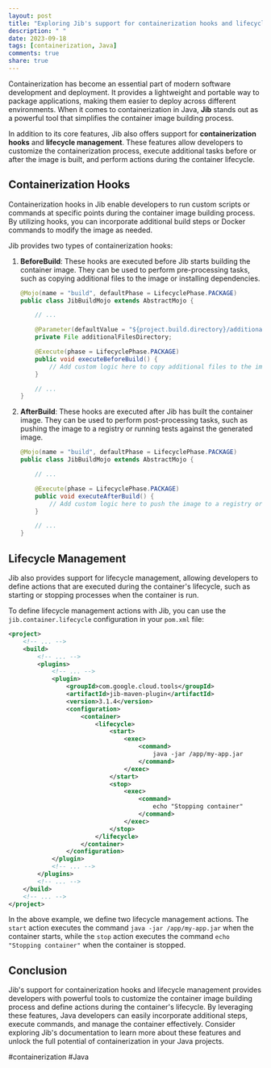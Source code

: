 ```yaml
---
layout: post
title: "Exploring Jib's support for containerization hooks and lifecycle management in Java"
description: " "
date: 2023-09-18
tags: [containerization, Java]
comments: true
share: true
---
```


Containerization has become an essential part of modern software development and deployment. It provides a lightweight and portable way to package applications, making them easier to deploy across different environments. When it comes to containerization in Java, **Jib** stands out as a powerful tool that simplifies the container image building process.

In addition to its core features, Jib also offers support for **containerization hooks** and **lifecycle management**. These features allow developers to customize the containerization process, execute additional tasks before or after the image is built, and perform actions during the container lifecycle.

## Containerization Hooks

Containerization hooks in Jib enable developers to run custom scripts or commands at specific points during the container image building process. By utilizing hooks, you can incorporate additional build steps or Docker commands to modify the image as needed.

Jib provides two types of containerization hooks:

1. **BeforeBuild**: These hooks are executed before Jib starts building the container image. They can be used to perform pre-processing tasks, such as copying additional files to the image or installing dependencies.

   ```java
   @Mojo(name = "build", defaultPhase = LifecyclePhase.PACKAGE)
   public class JibBuildMojo extends AbstractMojo {

       // ...

       @Parameter(defaultValue = "${project.build.directory}/additional-files", required = true)
       private File additionalFilesDirectory;

       @Execute(phase = LifecyclePhase.PACKAGE)
       public void executeBeforeBuild() {
           // Add custom logic here to copy additional files to the image
       }

       // ...
   }
   ```

2. **AfterBuild**: These hooks are executed after Jib has built the container image. They can be used to perform post-processing tasks, such as pushing the image to a registry or running tests against the generated image.

   ```java
   @Mojo(name = "build", defaultPhase = LifecyclePhase.PACKAGE)
   public class JibBuildMojo extends AbstractMojo {

       // ...

       @Execute(phase = LifecyclePhase.PACKAGE)
       public void executeAfterBuild() {
           // Add custom logic here to push the image to a registry or run tests
       }

       // ...
   }
   ```

## Lifecycle Management

Jib also provides support for lifecycle management, allowing developers to define actions that are executed during the container's lifecycle, such as starting or stopping processes when the container is run.

To define lifecycle management actions with Jib, you can use the `jib.container.lifecycle` configuration in your `pom.xml` file:

```xml
<project>
    <!-- ... -->
    <build>
        <!-- ... -->
        <plugins>
            <!-- ... -->
            <plugin>
                <groupId>com.google.cloud.tools</groupId>
                <artifactId>jib-maven-plugin</artifactId>
                <version>3.1.4</version>
                <configuration>
                    <container>
                        <lifecycle>
                            <start>
                                <exec>
                                    <command>
                                        java -jar /app/my-app.jar
                                    </command>
                                </exec>
                            </start>
                            <stop>
                                <exec>
                                    <command>
                                        echo "Stopping container"
                                    </command>
                                </exec>
                            </stop>
                        </lifecycle>
                    </container>
                </configuration>
            </plugin>
            <!-- ... -->
        </plugins>
        <!-- ... -->
    </build>
    <!-- ... -->
</project>
```

In the above example, we define two lifecycle management actions. The `start` action executes the command `java -jar /app/my-app.jar` when the container starts, while the `stop` action executes the command `echo "Stopping container"` when the container is stopped.

## Conclusion

Jib's support for containerization hooks and lifecycle management provides developers with powerful tools to customize the container image building process and define actions during the container's lifecycle. By leveraging these features, Java developers can easily incorporate additional steps, execute commands, and manage the container effectively. Consider exploring Jib's documentation to learn more about these features and unlock the full potential of containerization in your Java projects.

#containerization #Java
